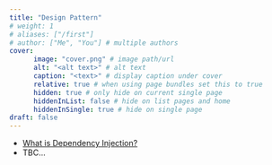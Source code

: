 ```yaml
---
title: "Design Pattern"
# weight: 1
# aliases: ["/first"]
# author: ["Me", "You"] # multiple authors
cover:
      image: "cover.png" # image path/url
      alt: "<alt text>" # alt text
      caption: "<text>" # display caption under cover
      relative: true # when using page bundles set this to true
      hidden: true # only hide on current single page
      hiddenInList: false # hide on list pages and home
      hiddenInSingle: true # hide on single page
draft: false
---
```


- [What is Dependency Injection?](https://www.youtube.com/watch?v=tYZd8hserms)
- TBC...